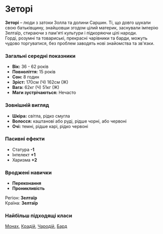 # Зеторі

**Зеторі** – люди з затоки Золла та долини Саршин. Ті, що довго шукали свою батьківщину, знайшовши згодом цілий материк, заснували імперію Зелтаїр, стираючи з пам'яті культури і підкоряючи цілі народи.<br />
Горді, розумні та товариські, прекрасні чарівники та барди, можуть чудово торгуватися, без проблем заводять нові знайомства та зв'язки.

### Загальні середні показники
  - **Вік:** 36 - 62 років
  - **Повноліття:** 15 років
  - **Сон:** 8 годин
  - **Зріст:** 170см (Ч) 162см (Ж)
  - **Вага:** 62кг (Ч) 51кг (Ж)
  - **Маги зустрічаються:** Нечасто

### Зовнішній вигляд
  - **Шкіра:** світла, рідко смугла
  - **Волосся:** каштанові або руді, рідше чорні, або червоні
  - **Очі:** темні, рідше карі, рідко червоні

### Пасивні ефекти
  - Статура **-1**
  - Інтелект **+1**
  - Харизма **+2**

### Вроджені навички
  - **Переконання**
  - **Проникливість**

Регіон: **Зелтаїр**<br />
Країна: **Зелтаїр**

### Найбільш підходящі класи

[Монах](/docs/classes/monk), [Крадій](/docs/classes/thief), [Чародій](/docs/classes/mage), [Бард](/docs/classes/bard)